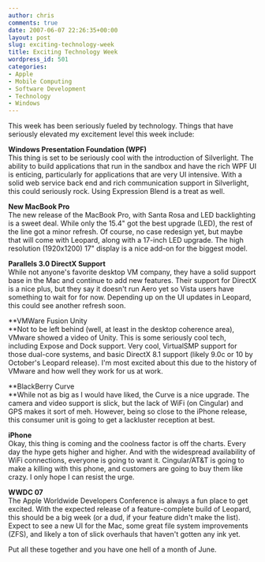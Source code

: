 ```yaml
---
author: chris
comments: true
date: 2007-06-07 22:26:35+00:00
layout: post
slug: exciting-technology-week
title: Exciting Technology Week
wordpress_id: 501
categories:
- Apple
- Mobile Computing
- Software Development
- Technology
- Windows
---
```


This week has been seriously fueled by technology. Things that have seriously elevated my excitement level this week include:

**Windows Presentation Foundation (WPF)**  
This thing is set to be seriously cool with the introduction of Silverlight. The ability to build applications that run in the sandbox and have the rich WPF UI is enticing, particularly for applications that are very UI intensive. With a solid web service back end and rich communication support in Silverlight, this could seriously rock. Using Expression Blend is a treat as well.

**New MacBook Pro**  
The new release of the MacBook Pro, with Santa Rosa and LED backlighting is a sweet deal. While only the 15.4" got the best upgrade (LED), the rest of the line got a minor refresh. Of course, no case redesign yet, but maybe that will come with Leopard, along with a 17-inch LED upgrade. The high resolution (1920x1200) 17" display is a nice add-on for the biggest model.

**Parallels 3.0 DirectX Support**  
While not anyone's favorite desktop VM company, they have a solid support base in the Mac and continue to add new features. Their support for DirectX is a nice plus, but they say it doesn't run Aero yet so Vista users have something to wait for for now. Depending up on the UI updates in Leopard, this could see another refresh soon.

**VMWare Fusion Unity  
**Not to be left behind (well, at least in the desktop coherence area), VMware showed a video of Unity. This is some seriously cool tech, including Expose and Dock support. Very cool, VirtualSMP support for those dual-core systems, and basic DirectX 8.1 support (likely 9.0c or 10 by October's Leopard release). I'm most excited about this due to the history of VMware and how well they work for us at work.

**BlackBerry Curve  
**While not as big as I would have liked, the Curve is a nice upgrade. The camera and video support is slick, but the lack of WiFi (on Cingular) and GPS makes it sort of meh. However, being so close to the iPhone release, this consumer unit is going to get a lackluster reception at best.

**iPhone**  
Okay, this thing is coming and the coolness factor is off the charts. Every day the hype gets higher and higher. And with the widespread availability of WiFi connections, everyone is going to want it. Cingular/AT&T is going to make a killing with this phone, and customers are going to buy them like crazy. I only hope I can resist the urge.

**WWDC 07**  
The Apple Worldwide Developers Conference is always a fun place to get excited. With the expected release of a feature-complete build of Leopard, this should be a big week (or a dud, if your feature didn't make the list). Expect to see a new UI for the Mac, some great file system improvements (ZFS), and likely a ton of slick overhauls that haven't gotten any ink yet.

Put all these together and you have one hell of a month of June.
